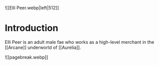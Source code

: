 ![[Elli Peer.webp|left|512]]


# Introduction
Elli Peer is an adult male fae who works as a high-level merchant in the [[Arcane]] underworld of [[Aurelia]].

![[pagebreak.webp]]

